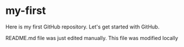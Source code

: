 # my-first
Here is my first GitHub repository. Let's get started with GitHub.

README.md file was just edited manually. This file was modified locally
